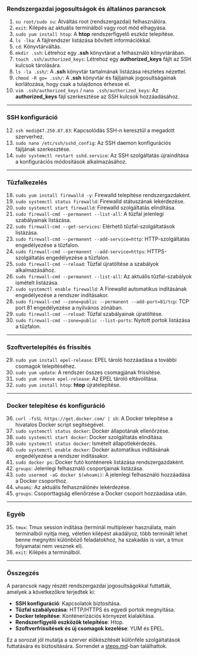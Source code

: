 ### **Rendszergazdai jogosultságok és általános parancsok**
1. `su root/sudo su`: Átváltás root (rendszergazdai) felhasználóra.
2. `exit`: Kilépés az aktuális terminálból vagy root mód elhagyása.
3. `sudo yum install htop`: A **htop** rendszerfigyelő eszköz telepítése.
4. `ls -lka`: A fájlrendszer listázása bővített információkkal.
5. `cd`: Könyvtárváltás.
6. `mkdir .ssh`: Létrehoz egy **.ssh** könyvtárat a felhasználó könyvtárában.
7. `touch .ssh/authorized_keys`: Létrehoz egy **authorized_keys** fájlt az SSH kulcsok tárolására.
8. `ls -la .ssh/`: A **.ssh** könyvtár tartalmának listázása részletes nézettel.
9. `chmod -R go= .ssh/`: A **.ssh** könyvtár és fájljainak jogosultságainak korlátozása, hogy csak a tulajdonos érhesse el.
10. `vim .ssh/authorized_keys` / `nano .ssh/authorized_keys`: Az **authorized_keys** fájl szerkesztése az SSH kulcsok hozzáadásához.

---

### **SSH konfiguráció**
12. `ssh medi@47.250.87.83`: Kapcsolódás SSH-n keresztül a megadott szerverhez.
49. `sudo nano /etc/ssh/sshd_config`: Az SSH daemon konfigurációs fájljának szerkesztése.
50. `sudo systemctl restart sshd.service`: Az SSH szolgáltatás újraindítása a konfigurációs módosítások alkalmazásához.

---

### **Tűzfalkezelés**
18. `sudo yum install firewalld -y`: Firewalld telepítése rendszergazdaként.
19. `sudo systemctl status firewalld`: Firewalld státuszának lekérdezése.
20. `sudo systemctl start firewalld`: Firewalld szolgáltatás elindítása.
22. `sudo firewall-cmd --permanent --list-all`: A tűzfal jelenlegi szabályainak listázása.
23. `sudo firewall-cmd --get-services`: Elérhető tűzfal-szolgáltatások listázása.
24. `sudo firewall-cmd --permanent --add-service=http`: HTTP-szolgáltatás engedélyezése a tűzfalon.
25. `sudo firewall-cmd --permanent --add-service=https`: HTTPS-szolgáltatás engedélyezése a tűzfalon.
26. `sudo firewall-cmd --reload`: Tűzfal újratöltése a szabályok alkalmazásához.
27. `sudo firewall-cmd --permanent --list-all`: Az aktuális tűzfal-szabályok ismételt listázása.
28. `sudo systemctl enable firewalld`: A Firewalld automatikus indításának engedélyezése a rendszer indításakor.
53. `sudo firewall-cmd --zone=public --permanent --add-port=81/tcp`: TCP port 81 engedélyezése a nyilvános zónában.
54. `sudo firewall-cmd --reload`: Tűzfal szabályainak újratöltése.
55. `sudo firewall-cmd --zone=public --list-ports`: Nyitott portok listázása a tűzfalon.

---

### **Szoftvertelepítés és frissítés**
29. `sudo yum install epel-release`: EPEL tároló hozzáadása a további csomagok telepítéséhez.
30. `sudo yum update`: A rendszer összes csomagjának frissítése.
31. `sudo yum remove epel-release`: Az EPEL tároló eltávolítása.
32. `sudo yum install htop`: **htop** újratelepítése.

---

### **Docker telepítése és konfiguráció**
36. `curl -fsSL https://get.docker.com/ | sh`: A Docker telepítése a hivatalos Docker script segítségével.
37. `sudo systemctl status docker`: Docker állapotának ellenőrzése.
38. `sudo systemctl start docker`: Docker szolgáltatás elindítása.
39. `sudo systemctl status docker`: Ismételt állapotlekérdezés.
40. `sudo systemctl enable docker`: Docker automatikus indításának engedélyezése a rendszer indításakor.
43. `sudo docker ps`: Docker futó konténerek listázása rendszergazdaként.
44. `groups`: Jelenlegi felhasználó csoportjainak listázása.
45. `sudo usermod -aG docker $(whoami)`: A jelenlegi felhasználó hozzáadása a Docker csoporthoz.
46. `whoami`: Az aktuális felhasználónév lekérdezése.
47. `groups`: Csoporttagság ellenőrzése a Docker csoport hozzáadása után.

---

### **Egyéb**
35. `tmux`: Tmux session indítása (terminál multiplexer használata, main terminalból nyitja meg, véletlen kilépést akadályoz, több terminált lehet benne megnyitni különböző feladatokhoz, ha szakadás is van, a tmux folyamatai nem vesznek el).
48. `exit`: Kilépés a terminálból.

---

### **Összegzés**
A parancsok nagy részét rendszergazdai jogosultságokkal futtatták, amelyek a következőkre terjedtek ki:
- **SSH konfiguráció**: Kapcsolatok biztosítása.
- **Tűzfal szabályozása**: HTTP/HTTPS és egyedi portok megnyitása.
- **Docker telepítése**: Konténerizációs környezet kialakítása.
- **Rendszerfigyelő eszközök telepítése**: Htop.
- **Szoftverfrissítések és új csomagok kezelése**: YUM és EPEL.

Ez a sorozat jól mutatja a szerver előkészítését különféle szolgáltatások futtatására és biztosítására.
Sorrendet a [steps.md](/5felev/devops/devops/markdowns/steps.md)-ban találhattok.